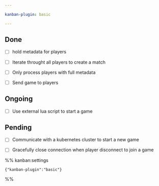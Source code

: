 ```yaml
---

kanban-plugin: basic

---
```


## Done

- [ ] hold metadata for players
- [ ] Iterate throught all players to create a match
- [ ] Only process players with full metadata
- [ ] Send game to players


## Ongoing

- [ ] Use external lua script to start a game


## Pending

- [ ] Communicate with a kubernetes cluster to start a new game
- [ ] Gracefully close connection when player disconnect to join a game




%% kanban:settings
```
{"kanban-plugin":"basic"}
```
%%